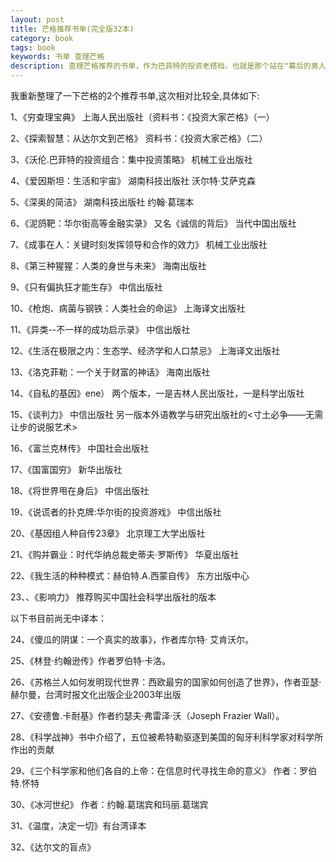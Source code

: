 ```yaml
---
layout: post
title: 芒格推荐书单(完全版32本)
category: book
tags: book
keywords: 书单 查理芒格
description: 查理芒格推荐的书单，作为巴菲特的投资老搭档，也就是那个站在"幕后的男人"。对于投机，投资，商业有兴趣的人不妨看看。
---
```




我重新整理了一下芒格的2个推荐书单,这次相对比较全,具体如下:

1、《穷查理宝典》                                                  上海人民出版社（资料书：《投资大家芒格》（一）

2、《探索智慧：从达尔文到芒格》                                              资料书：《投资大家芒格》（二）

3、《沃伦.巴菲特的投资组合：集中投资策略》                            机械工业出版社
        
4、《爱因斯坦：生活和宇宙》                                                     湖南科技出版社  沃尔特·艾萨克森
       
5、《深奥的简洁》                                                                       湖南科技出版社  约翰·葛瑞本
        
6、《泥鸽靶：华尔街高等金融实录》  又名《诚信的背后》         当代中国出版社  
       
7、《成事在人：关键时刻发挥领导和合作的效力》                      机械工业出版社
       
8、《第三种猩猩：人类的身世与未来》                                       海南出版社
        
9、《只有偏执狂才能生存》                                                        中信出版社
        
10、《枪炮、病菌与钢铁：人类社会的命运》                             上海译文出版社
        
11、《异类--不一样的成功启示录》                                            中信出版社
        
12、《生活在极限之内：生态学、经济学和人口禁忌》               上海译文出版社
        
13、《洛克菲勒：一个关于财富的神话》                                    海南出版社
        
14、《自私的基因》ene）                                                          两个版本，一是吉林人民出版社，一是科学出版社
        
15、《谈判力》                      中信出版社        另一版本外语教学与研究出版社的<寸土必争——无需让步的说服艺术>
        
16、《富兰克林传》                                                                    中国社会出版社
        
17、《国富国穷》                                                                        新华出版社
        
18、《将世界甩在身后》                                                             中信出版社
        
19、《说谎者的扑克牌:华尔街的投资游戏》                                中信出版社
        
20、《基因组人种自传23章》                                                     北京理工大学出版社
        
21、《购并霸业：时代华纳总裁史蒂夫·罗斯传》                        华夏出版社
        
22、《我生活的种种模式：赫伯特.A.西蒙自传》                         东方出版中心
        
23、、《影响力》   推荐购买中国社会科学出版社的版本


以下书目前尚无中译本：
               
24、《傻瓜的阴谋：一个真实的故事》，作者库尔特· 艾肯沃尔。
        	
25、《林登·约翰逊传》作者罗伯特·卡洛。
        
26、《苏格兰人如何发明现代世界：西欧最穷的国家如何创造了世界》，作者亚瑟·赫尔曼，台湾时报文化出版企业2003年出版
       
27、《安德鲁.卡耐基》作者约瑟夫·弗雷泽·沃（Joseph Frazier Wall）。
        
28、《科学战神》书中介绍了，五位被希特勒驱逐到美国的匈牙利科学家对科学所作出的贡献
        
29、《三个科学家和他们各自的上帝：在信息时代寻找生命的意义》          作者：罗伯特.怀特
       
30、《冰河世纪》            作者：约翰.葛瑞宾和玛丽.葛瑞宾    

31、《温度，决定一切》有台湾译本
        
32、《达尔文的盲点》




